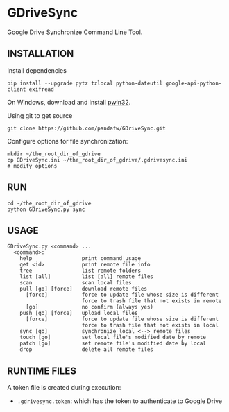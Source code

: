  GDriveSync
=============

Google Drive Synchronize Command Line Tool.


 INSTALLATION
---------------

Install dependencies

    pip install --upgrade pytz tzlocal python-dateutil google-api-python-client exifread 

On Windows, download and install [pwin32](https://sourceforge.net/projects/pywin32/).

Using git to get source

    git clone https://github.com/pandafw/GDriveSync.git
    
Configure options for file synchronization:

    mkdir ~/the_root_dir_of_gdrive
    cp GDriveSync.ini ~/the_root_dir_of_gdrive/.gdrivesync.ini
    # modify options
    

 RUN
-----

    cd ~/the_root_dir_of_gdrive
    python GDriveSync.py sync


 USAGE
-------

    GDriveSync.py <command> ...
      <command>:
        help                print command usage
        get <id>            print remote file info
        tree                list remote folders
        list [all]          list [all] remote files
        scan                scan local files
        pull [go] [force]   download remote files
          [force]           force to update file whose size is different
                            force to trash file that not exists in remote
          [go]              no confirm (always yes)
        push [go] [force]   upload local files
          [force]           force to update file whose size is different
                            force to trash file that not exists in local
        sync [go]           synchronize local <--> remote files
        touch [go]          set local file's modified date by remote
        patch [go]          set remote file's modified date by local
        drop                delete all remote files


 RUNTIME FILES
--------------------
A token file is created during execution:

* `.gdrivesync.token`: which has the token to authenticate to Google Drive
